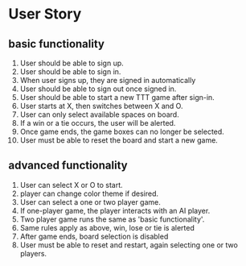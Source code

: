 # User Story

## basic functionality 
1. User should be able to sign up.
2. User should be able to sign in.
3. When user signs up, they are signed in automatically
4. User should be able to sign out once signed in.
5. User should be able to start a new TTT game after sign-in.
6. User starts at X, then switches between X and O.
7. User can only select available spaces on board.
8. If a win or a tie occurs, the user will be alerted.
9. Once game ends, the game boxes can no longer be selected.
10. User must be able to reset the board and start a new game.

## advanced functionality
1. User can select X or O to start.
2. player can change color theme if desired.
3. User can select a one or two player game.
4. If one-player game, the player interacts with an AI player.
5. Two player game runs the same as 'basic functionality'.
6. Same rules apply as above, win, lose or tie is alerted
7. After game ends, board selection is disabled
8. User must be able to reset and restart, again selecting one or two players.
